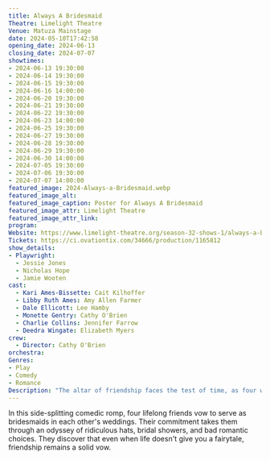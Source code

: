 ```yaml
---
title: Always A Bridesmaid
Theatre: Limelight Theatre
Venue: Matuza Mainstage
date: 2024-05-10T17:42:58
opening_date: 2024-06-13
closing_date: 2024-07-07
showtimes:
- 2024-06-13 19:30:00
- 2024-06-14 19:30:00
- 2024-06-15 19:30:00
- 2024-06-16 14:00:00
- 2024-06-20 19:30:00
- 2024-06-21 19:30:00
- 2024-06-22 19:30:00
- 2024-06-23 14:00:00
- 2024-06-25 19:30:00
- 2024-06-27 19:30:00
- 2024-06-28 19:30:00
- 2024-06-29 19:30:00
- 2024-06-30 14:00:00
- 2024-07-05 19:30:00
- 2024-07-06 19:30:00
- 2024-07-07 14:00:00
featured_image: 2024-Always-a-Bridesmaid.webp
featured_image_alt: 
featured_image_caption: Poster for Always A Bridesmaid
featured_image_attr: Limelight Theatre
featured_image_attr_link: 
program:
Website: https://www.limelight-theatre.org/season-32-shows-1/always-a-bridesmaid
Tickets: https://ci.ovationtix.com/34666/production/1165812
show_details: 
- Playwright: 
  - Jessie Jones
  - Nicholas Hope
  - Jamie Wooten
cast:
  - Kari Ames-Bissette: Cait Kilhoffer
  - Libby Ruth Ames: Amy Allen Farmer
  - Dale Ellicott: Lee Hamby
  - Monette Gentry: Cathy O'Brien
  - Charlie Collins: Jennifer Farrow
  - Deedra Wingate: Elizabeth Myers
crew:
  - Director: Cathy O'Brien
orchestra:
Genres:
- Play
- Comedy
- Romance
Description: "The altar of friendship faces the test of time, as four women navigate love's unpredictable journey, one wedding at a time."
---
```

In this side-splitting comedic romp, four lifelong friends vow to serve as bridesmaids in each other's weddings. Their commitment takes them through an odyssey of ridiculous hats, bridal showers, and bad romantic choices. They discover that even when life doesn't give you a fairytale, friendship remains a solid vow.
